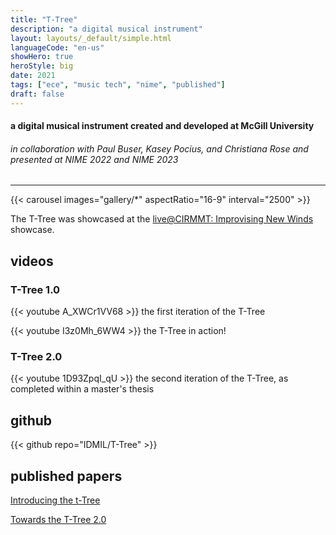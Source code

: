 ```yaml
---
title: "T-Tree"
description: "a digital musical instrument"
layout: layouts/_default/simple.html
languageCode: "en-us"
showHero: true
heroStyle: big
date: 2021
tags: ["ece", "music tech", "nime", "published"]
draft: false
---
```

#### a digital musical instrument created and developed at McGill University
###### in collaboration with Paul Buser, Kasey Pocius, and Christiana Rose and presented at NIME 2022 and NIME 2023
---
{{< carousel images="gallery/*" aspectRatio="16-9" interval="2500" >}}

The T-Tree was showcased at the <a href="https://www.cirmmt.org/en/events/live-cirmmt/improvising-new-winds">live@CIRMMT: Improvising New Winds</a> showcase.

## videos

### T-Tree 1.0
{{< youtube A_XWCr1VV68 >}}
the first iteration of the T-Tree

{{< youtube I3z0Mh_6WW4 >}}
the T-Tree in action!

### T-Tree 2.0
{{< youtube 1D93ZpqI_qU >}}
the second iteration of the T-Tree, as completed within a master's thesis

## github
{{< github repo="IDMIL/T-Tree" >}}

## published papers
<a href="https://www.researchgate.net/publication/361590986_Introducing_the_t-Tree_Using_Multiple_t-Sticks_for_Performance_and_Installation">Introducing the t-Tree</a>

<a href="https://www.researchgate.net/publication/374842656_Towards_the_T-Tree_20_Lessons_Learned_From_Performance_With_a_Novel_DMI_and_Instrument_Hub">Towards the T-Tree 2.0</a>
